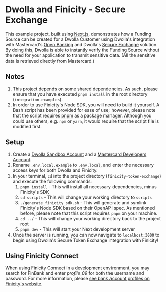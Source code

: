 # Dwolla and Finicity - Secure Exchange

This example project, built using [Next.js](https://nextjs.org/), demonstrates how a Funding Source can be created for a Dwolla Customer using Dwolla's integration with Mastercard's [Open Banking](https://developer.mastercard.com/open-banking-us/documentation) and Dwolla's [Secure Exchange](https://developers.dwolla.com/docs/balance/secure-exchange) solution. By doing this, Dwolla is able to instantly verify the Funding Source without the need for your application to transmit sensitive data. (All the sensitive data is retrieved directly from Mastercard.)

## Notes

1. This project depends on some shared dependencies. As such, please ensure that you have executed `pnpm install` in the root directory (`integration-examples`).
2. In order to use Finicity's Node SDK, you will need to build it yourself. A Bash script has been provided for ease of use; however, please note that the script requires [pnpm](https://pnpm.io/) as a package manager. Although you could use others, e.g. `npm` or `yarn`, it would require that the script file is modified first.

## Setup

1. Create a [Dwolla Sandbox Account](https://accounts-sandbox.dwolla.com/sign-up) and a [Mastercard Developers Account](https://developer.mastercard.com/open-banking-us/documentation/quick-start-guide/#1-generate-your-credentials).
2. Rename `.env.local.example` to `.env.local`, and enter the necessary access keys for both Dwolla and Finicity.
3. In your terminal, `cd` into the project directory (`finicity-token-exchange`) and execute the following commands:
   1. `pnpm install` - This will install all necessary dependencies, minus Finicity's SDK
   2. `cd scripts` - This will change your working directory to `scripts`
   3. `./generate_finicity_sdk.sh` - This will generate and symlink Finicity's Node SDK based on their OpenAPI spec. As mentioned before, please note that this script requires `pnpm` on your machine.
   4. `cd ../` - This will change your working directory back to the project root
   5. `pnpm dev` - This will start your Next development server
4. Once the server is running, you can now navigate to `localhost:3000` to begin using Dwolla's Secure Token Exchange integration with Finicity!

## Using Finicity Connect

When using Finicity Connect in a development environment, you may search for FinBank and enter *profile_09* for both the username and password. For more information, please [see bank account profiles on Finicity's website](https://developer.mastercard.com/open-banking-us/documentation/test-the-apis/#bank-account-profiles).
